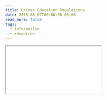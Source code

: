 ```yaml
---
title: Driver Education Regulations
date: 2015-08-07T00:00:00-05:00
read_more: false
tags:
  - information
  - resources
---
```

<iframe src="/static/img/pdf/driver_education_regulations.pdf"></iframe>

